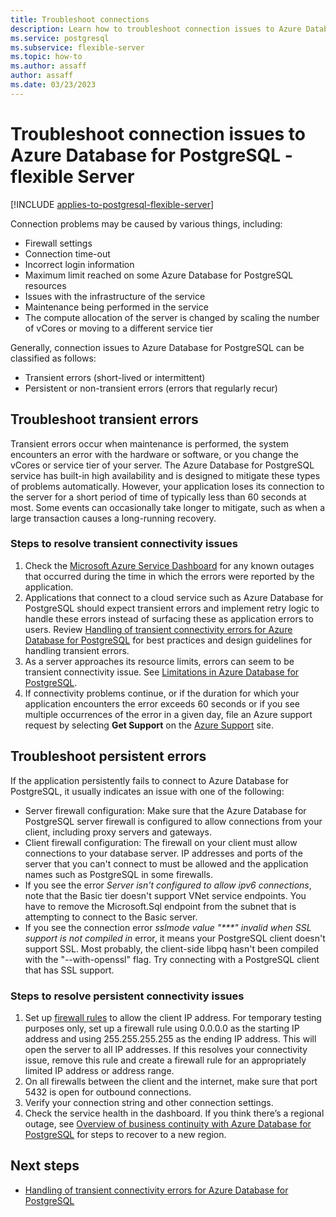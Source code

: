 ```yaml
---
title: Troubleshoot connections
description: Learn how to troubleshoot connection issues to Azure Database for PostgreSQL - Flexible Server.
ms.service: postgresql
ms.subservice: flexible-server
ms.topic: how-to
ms.author: assaff
author: assaff
ms.date: 03/23/2023
---
```


# Troubleshoot connection issues to Azure Database for PostgreSQL - flexible Server

[!INCLUDE [applies-to-postgresql-flexible-server](../includes/applies-to-postgresql-flexible-server.md)]

Connection problems may be caused by various things, including:

* Firewall settings
* Connection time-out
* Incorrect login information
* Maximum limit reached on some Azure Database for PostgreSQL resources
* Issues with the infrastructure of the service
* Maintenance being performed in the service
* The compute allocation of the server is changed by scaling the number of vCores or moving to a different service tier

Generally, connection issues to Azure Database for PostgreSQL can be classified as follows:

* Transient errors (short-lived or intermittent)
* Persistent or non-transient errors (errors that regularly recur)

## Troubleshoot transient errors

Transient errors occur when maintenance is performed, the system encounters an error with the hardware or software, or you change the vCores or service tier of your server. The Azure Database for PostgreSQL service has built-in high availability and is designed to mitigate these types of problems automatically. However, your application loses its connection to the server for a short period of time of typically less than 60 seconds at most. Some events can occasionally take longer to mitigate, such as when a large transaction causes a long-running recovery.

### Steps to resolve transient connectivity issues

1. Check the [Microsoft Azure Service Dashboard](https://azure.microsoft.com/status) for any known outages that occurred during the time in which the errors were reported by the application.
2. Applications that connect to a cloud service such as Azure Database for PostgreSQL should expect transient errors and implement retry logic to handle these errors instead of surfacing these as application errors to users. Review [Handling of transient connectivity errors for Azure Database for PostgreSQL](concepts-connectivity.md) for best practices and design guidelines for handling transient errors.
3. As a server approaches its resource limits, errors can seem to be transient connectivity issue. See [Limitations in Azure Database for PostgreSQL](concepts-limits.md).
4. If connectivity problems continue, or if the duration for which your application encounters the error exceeds 60 seconds or if you see multiple occurrences of the error in a given day, file an Azure support request by selecting **Get Support** on the [Azure Support](https://azure.microsoft.com/support/options) site.

## Troubleshoot persistent errors

If the application persistently fails to connect to Azure Database for PostgreSQL, it usually indicates an issue with one of the following:

* Server firewall configuration: Make sure that the Azure Database for PostgreSQL server firewall is configured to allow connections from your client, including proxy servers and gateways.
* Client firewall configuration: The firewall on your client must allow connections to your database server. IP addresses and ports of the server that you can't connect to must be allowed and the application names such as PostgreSQL in some firewalls.
* If you see the error _Server isn't configured to allow ipv6 connections_, note that the Basic tier doesn't support VNet service endpoints. You have to remove the Microsoft.Sql endpoint from the subnet that is attempting to connect to the Basic server.
* If you see the connection error _sslmode value "***" invalid when SSL support is not compiled in_ error, it means your PostgreSQL client doesn't support SSL. Most probably, the client-side libpq hasn't been compiled with the "--with-openssl" flag. Try connecting with a PostgreSQL client that has SSL support.

### Steps to resolve persistent connectivity issues

1. Set up [firewall rules](concepts-firewall-rules.md) to allow the client IP address. For temporary testing purposes only, set up a firewall rule using 0.0.0.0 as the starting IP address and using 255.255.255.255 as the ending IP address. This will open the server to all IP addresses. If this resolves your connectivity issue, remove this rule and create a firewall rule for an appropriately limited IP address or address range.
2. On all firewalls between the client and the internet, make sure that port 5432 is open for outbound connections.
3. Verify your connection string and other connection settings.
4. Check the service health in the dashboard. If you think there’s a regional outage, see [Overview of business continuity with Azure Database for PostgreSQL](concepts-business-continuity.md) for steps to recover to a new region.

## Next steps

* [Handling of transient connectivity errors for Azure Database for PostgreSQL](concepts-connectivity.md)
